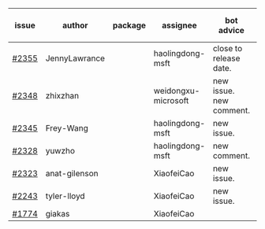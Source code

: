 | issue | author | package | assignee | bot advice | created date of issue | target release date | date from target |
| ------ | ------ | ------ | ------ | ------ | ------ | ------ | :-----: |
| [#2355](https://github.com/Azure/sdk-release-request/issues/2355) | JennyLawrance |  | haolingdong-msft | close to release date.  | 01-06 | 01-10 | 2 |
| [#2348](https://github.com/Azure/sdk-release-request/issues/2348) | zhixzhan |  | weidongxu-microsoft | new issue. new comment. | 01-06 | 01-20 |  |
| [#2345](https://github.com/Azure/sdk-release-request/issues/2345) | Frey-Wang |  | haolingdong-msft | new issue. | 01-06 | 01-20 |  |
| [#2328](https://github.com/Azure/sdk-release-request/issues/2328) | yuwzho |  | haolingdong-msft | new comment. | 12-22 | 01-17 |  |
| [#2323](https://github.com/Azure/sdk-release-request/issues/2323) | anat-gilenson |  | XiaofeiCao | new issue. | 12-19 | 01-03 |  |
| [#2243](https://github.com/Azure/sdk-release-request/issues/2243) | tyler-lloyd |  | XiaofeiCao | new issue. | 11-19 | 11-29 |  |
| [#1774](https://github.com/Azure/sdk-release-request/issues/1774) | giakas |  | XiaofeiCao |  | 07-14 | 07-19 |  |
